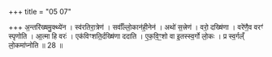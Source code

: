 +++
title = "05 07"

+++
अ॒न्तरि॑ख्षमु॒क्थ्ये॑न । स्व॑रतिरा॒त्रेण॑ । सर्वाँ॑ल्लो॒कान॑ही॒नेन॑ । अथो॑ स॒त्त्रेण॑ । वरो॒ दख्षि॑णा ।  वरे॑णै॒व वरꣳ॑ स्पृणोति । आ॒त्मा हि वरः॑ । एक॑विꣳशति॒र्दख्षि॑णा ददाति । ए॒क॒वि॒ꣳ॒शो वा इ॒तस्स्व॒र्गो लो॒कः ।  प्र स्व॒र्गल्ँ लो॒कमा॑प्नोति ॥ 28 ॥

